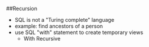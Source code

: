 ##Recursion

* SQL is not a "Turing complete" language
* example: find ancestors of a person
* use SQL "with" statement to create temporary views
	* With Recursive